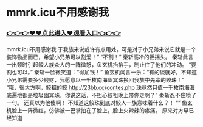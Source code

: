# mmrk.icu不用感谢我

### <a href="https://github.com/kjiuo/xiao/issues/1">👉👉👉♥♥点此进入♥观看入口👈👉👉</a>

mmrk.icu不用感谢我
 于我族来说或许有点用处，可是对于小兄弟来说它就是一个装饰物品而已，希望小兄弟可以割爱！”
    “不割！”
    秦斩高冷的摇摇头。
    秦斩此言一出顿时引起鲛人族众人的一阵微怒，鱼玄机抬抬手，制止住了他们的冲动。
    “要割也可以。”
    秦斩一脸微笑道：“得加钱！”
    鱼玄机闻言一乐：“有的谈就好，不知道小兄弟需要多少钱财，我愿意以一千枚南海幽冥珠换回我族中先辈的鲛珠！”
    “哦，很大方啊，鲛祖的鲛
    http://23bb.cc/contes.php
    珠竟然只值一千枚南海海底遍地都是垃圾幽冥珠，你说这话，不担心鲛祖晚上带你走啊？”
    秦斩忍不住喷了一句。
    还真以为他傻啊！
    不知道这鲛珠到底对鲛人一族意味着什么？！
    “”
    鱼玄机脸上一阵微红，仿佛被一巴掌拍在了脸上，脸上火辣辣的疼痛。
    原来对方早已经知道
